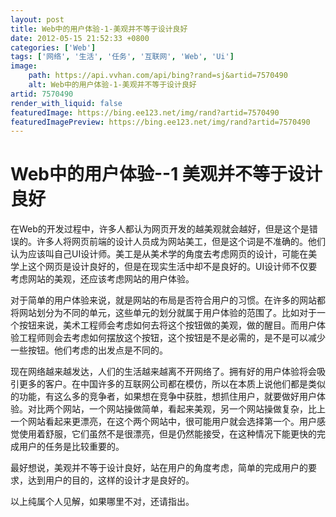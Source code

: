 ```yaml
---
layout: post
title: Web中的用户体验-1-美观并不等于设计良好
date: 2012-05-15 21:52:33 +0800
categories: ['Web']
tags: ['网络', '生活', '任务', '互联网', 'Web', 'Ui']
image:
    path: https://api.vvhan.com/api/bing?rand=sj&artid=7570490
    alt: Web中的用户体验-1-美观并不等于设计良好
artid: 7570490
render_with_liquid: false
featuredImage: https://bing.ee123.net/img/rand?artid=7570490
featuredImagePreview: https://bing.ee123.net/img/rand?artid=7570490
---
```


# Web中的用户体验--1 美观并不等于设计良好

在Web的开发过程中，许多人都认为网页开发的越美观就会越好，但是这个是错误的。许多人将网页前端的设计人员成为网站美工，但是这个词是不准确的。他们认为应该叫自己UI设计师。美工是从美术学的角度去考虑网页的设计，可能在美学上这个网页是设计良好的，但是在现实生活中却不是良好的。UI设计师不仅要考虑网站的美观，还应该考虑网站的用户体验。

对于简单的用户体验来说，就是网站的布局是否符合用户的习惯。在许多的网站都将网站划分为不同的单元，这些单元的划分就属于用户体验的范围了。比如对于一个按钮来说，美术工程师会考虑如何去将这个按钮做的美观，做的醒目。而用户体验工程师则会去考虑如何摆放这个按钮，这个按钮是不是必需的，是不是可以减少一些按钮。他们考虑的出发点是不同的。

现在网络越来越发达，人们的生活越来越离不开网络了。拥有好的用户体验将会吸引更多的客户。在中国许多的互联网公司都在模仿，所以在本质上说他们都是类似的功能，有这么多的竞争者，如果想在竞争中获胜，想抓住用户，就要做好用户体验。对比两个网站，一个网站操做简单，看起来美观，另一个网站操做复杂，比上一个网站看起来更漂亮，在这个两个网站中，很可能用户就会选择第一个。用户感觉使用着舒服，它们虽然不是很漂亮，但是仍然能接受，在这种情况下能更快的完成用户的任务是比较重要的。

最好想说，美观并不等于设计良好，站在用户的角度考虑，简单的完成用户的要求，达到用户的目的，这样的设计才是良好的。

以上纯属个人见解，如果哪里不对，还请指出。